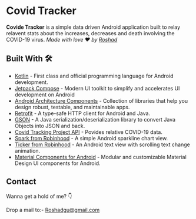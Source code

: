 # Covid Tracker
**Covide Tracker** is a simple data driven Android application built to relay relavent stats about the increases, decreases and death involving the COVID-19 virus.  *Made with love ❤️ by [Roshad](https://github.com/Roshadgu)*





## Built With 🛠
- [Kotlin](https://kotlinlang.org/) - First class and official programming language for Android development.
- [Jetpack Compose](https://developer.android.com/jetpack/compose) - Modern UI toolkit to simplify and accelerates UI development on Android
- [Android Architecture Components](https://developer.android.com/topic/libraries/architecture) - Collection of libraries that help you design robust, testable, and maintainable apps.
- [Retrofit](https://square.github.io/retrofit/) - A type-safe HTTP client for Android and Java. 
- [GSON](https://github.com/google/gson) - A Java serialization/deserialization library to convert Java Objects into JSON and back.
- [Covid Tracking Project API](https://covidtracking.com/) - Povides relative COVID-19 data.
- [Spark from Robinhood](https://github.com/robinhood/spark) - A simple Android sparkline chart view.
- [Ticker from Robinhood](https://github.com/robinhood/ticker) - An Android text view with scrolling text change animation.
- [Material Components for Android](https://github.com/material-components/material-components-android) - Modular and customizable Material Design UI components for Android.


## Contact
Wanna get a hold of me? 👇

Drop a mail to:- Roshadgu@gmail.com
